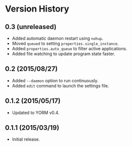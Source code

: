 # Version History

## 0.3 (unreleased)

- Added automatic daemon restart using `nohup`.
- Moved `queued` to setting `properties.single_instance`.
- Added `properties.auto_queue` to filter active applications.
- Added file watching to update program state faster.

## 0.2 (2015/08/27)

- Added `--daemon` option to run continuously.
- Added `edit` command to launch the settings file.

## 0.1.2 (2015/05/17)

- Updated to YORM v0.4.

## 0.1.1 (2015/03/19)

 - Initial release.
